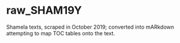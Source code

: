 # raw_SHAM19Y
Shamela texts, scraped in October 2019; converted into mARkdown attempting to map TOC tables onto the text.
